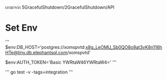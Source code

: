 เอามาจาก 5GracefulShutdown/2GracefulShutdown/API


# Set Env

'''
$env:DB_HOST='postgres://xomspvtd:x8g_LeOMU_Sb0QO8o9at3vK8n116hHTe@tiny.db.elephantsql.com/xomspvtd'

$env:AUTH_TOKEN='Basic YWRtaW46YWRtaW4='
'''

'''
go test -v -tags=integration
'''